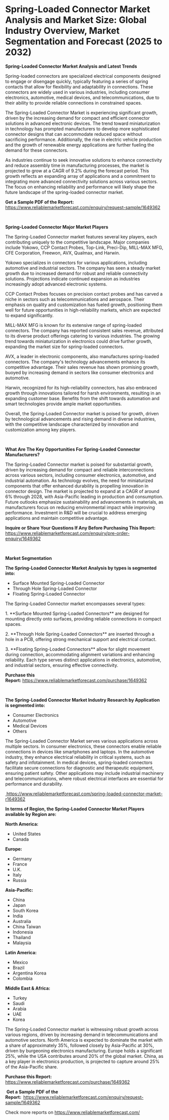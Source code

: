 <p><h1>Spring-Loaded Connector Market Analysis and Market Size: Global Industry Overview, Market Segmentation and Forecast (2025 to 2032)</h1></p><p><strong>Spring-Loaded Connector Market Analysis and Latest Trends</strong></p>
<p><p>Spring-loaded connectors are specialized electrical components designed to engage or disengage quickly, typically featuring a series of spring contacts that allow for flexibility and adaptability in connections. These connectors are widely used in various industries, including consumer electronics, automotive, medical devices, and telecommunications, due to their ability to provide reliable connections in constrained spaces.</p><p>The Spring-Loaded Connector Market is experiencing significant growth, driven by the increasing demand for compact and efficient connector solutions in advanced electronic devices. The trend toward miniaturization in technology has prompted manufacturers to develop more sophisticated connector designs that can accommodate reduced space without sacrificing performance. Additionally, the rise in electric vehicle production and the growth of renewable energy applications are further fueling the demand for these connectors.</p><p>As industries continue to seek innovative solutions to enhance connectivity and reduce assembly time in manufacturing processes, the market is projected to grow at a CAGR of 9.2% during the forecast period. This growth reflects an expanding array of applications and a commitment to integrating more advanced connectivity solutions across various sectors. The focus on enhancing reliability and performance will likely shape the future landscape of the spring-loaded connector market.</p></p>
<p><strong>Get a Sample PDF of the Report:&nbsp;</strong> <a href="https://www.reliablemarketforecast.com/enquiry/request-sample/1649362?utm_campaign=2808&utm_medium=2&utm_source=Github&utm_content=ia&utm_term=26032025&utm_id=spring-loaded-connector">https://www.reliablemarketforecast.com/enquiry/request-sample/1649362</a></p>
<p>&nbsp;</p>
<p><strong>Spring-Loaded Connector Major Market Players</strong></p>
<p><p>The Spring-Loaded Connector market features several key players, each contributing uniquely to the competitive landscape. Major companies include Yokowo, CCP Contact Probes, Top-Link, Preci-Dip, MILL-MAX MFG, CFE Corporation, Freewon, AVX, Qualmax, and Harwin.</p><p>Yokowo specializes in connectors for various applications, including automotive and industrial sectors. The company has seen a steady market growth due to increased demand for robust and reliable connectivity solutions. Projections indicate continued expansion as industries increasingly adopt advanced electronic systems.</p><p>CCP Contact Probes focuses on precision contact probes and has carved a niche in sectors such as telecommunications and aerospace. Their emphasis on quality and customization has fueled growth, positioning them well for future opportunities in high-reliability markets, which are expected to expand significantly.</p><p>MILL-MAX MFG is known for its extensive range of spring-loaded connectors. The company has reported consistent sales revenue, attributed to its diverse product offerings catering to various industries. The growing trend towards miniaturization in electronics could drive further growth, expanding the market size for spring-loaded connectors.</p><p>AVX, a leader in electronic components, also manufactures spring-loaded connectors. The company's technology advancements enhance its competitive advantage. Their sales revenue has shown promising growth, buoyed by increasing demand in sectors like consumer electronics and automotive.</p><p>Harwin, recognized for its high-reliability connectors, has also embraced growth through innovations tailored for harsh environments, resulting in an expanding customer base. Benefits from the shift towards automation and smart technologies provide ample market opportunities.</p><p>Overall, the Spring-Loaded Connector market is poised for growth, driven by technological advancements and rising demand in diverse industries, with the competitive landscape characterized by innovation and customization among key players.</p></p>
<p>&nbsp;</p>
<p><strong>What Are The Key Opportunities For Spring-Loaded Connector Manufacturers?</strong></p>
<p><p>The Spring-Loaded Connector market is poised for substantial growth, driven by increasing demand for compact and reliable interconnections across various sectors, including consumer electronics, automotive, and industrial automation. As technology evolves, the need for miniaturized components that offer enhanced durability is propelling innovation in connector design. The market is projected to expand at a CAGR of around 6% through 2028, with Asia-Pacific leading in production and consumption. Future outlooks emphasize sustainability and advancements in materials, as manufacturers focus on reducing environmental impact while improving performance. Investment in R&D will be crucial to address emerging applications and maintain competitive advantage.</p></p>
<p><strong>Inquire or Share Your Questions If Any Before Purchasing This Report:</strong> <a href="https://www.reliablemarketforecast.com/enquiry/pre-order-enquiry/1649362?utm_campaign=2808&utm_medium=2&utm_source=Github&utm_content=ia&utm_term=26032025&utm_id=spring-loaded-connector">https://www.reliablemarketforecast.com/enquiry/pre-order-enquiry/1649362</a></p>
<p>&nbsp;</p>
<p><strong>Market Segmentation</strong></p>
<p><strong>The Spring-Loaded Connector Market Analysis by types is segmented into:</strong></p>
<p><ul><li>Surface Mounted Spring-Loaded Connector</li><li>Through Hole Spring-Loaded Connector</li><li>Floating Spring-Loaded Connector</li></ul></p>
<p><p>The Spring-Loaded Connector market encompasses several types: </p><p>1. **Surface Mounted Spring-Loaded Connectors** are designed for mounting directly onto surfaces, providing reliable connections in compact spaces.  </p><p>2. **Through Hole Spring-Loaded Connectors** are inserted through a hole in a PCB, offering strong mechanical support and electrical contact.  </p><p>3. **Floating Spring-Loaded Connectors** allow for slight movement during connection, accommodating alignment variations and enhancing reliability. Each type serves distinct applications in electronics, automotive, and industrial sectors, ensuring effective connectivity.</p></p>
<p><strong>Purchase this Report:&nbsp;</strong><a href="https://www.reliablemarketforecast.com/purchase/1649362?utm_campaign=2808&utm_medium=2&utm_source=Github&utm_content=ia&utm_term=26032025&utm_id=spring-loaded-connector">https://www.reliablemarketforecast.com/purchase/1649362</a></p>
<p>&nbsp;</p>
<p><strong>The Spring-Loaded Connector Market Industry Research by Application is segmented into:</strong></p>
<p><ul><li>Consumer Electronics</li><li>Automotive</li><li>Medical Devices</li><li>Others</li></ul></p>
<p><p>The Spring-Loaded Connector Market serves various applications across multiple sectors. In consumer electronics, these connectors enable reliable connections in devices like smartphones and laptops. In the automotive industry, they enhance electrical reliability in critical systems, such as safety and infotainment. In medical devices, spring-loaded connectors facilitate secure connections for diagnostic and therapeutic equipment, ensuring patient safety. Other applications may include industrial machinery and telecommunications, where robust electrical interfaces are essential for performance and durability.</p></p>
<p><a href="https://www.reliablemarketforecast.com/spring-loaded-connector-market-r1649362?utm_campaign=2808&utm_medium=2&utm_source=Github&utm_content=ia&utm_term=26032025&utm_id=spring-loaded-connector">&nbsp;https://www.reliablemarketforecast.com/spring-loaded-connector-market-r1649362</a></p>
<p><strong>In terms of Region, the Spring-Loaded Connector Market Players available by Region are:</strong></p>
<p>
    <p> <strong> North America: </strong>
        <ul>
            <li>United States</li>
            <li>Canada</li>
        </ul>
        </p> 
    <p> <strong> Europe: </strong>
        <ul>
            <li>Germany</li>
            <li>France</li>
            <li>U.K.</li>
            <li>Italy</li>
            <li>Russia</li>
        </ul>
        </p> 
    <p> <strong> Asia-Pacific: </strong>
        <ul>
            <li>China</li>
            <li>Japan</li>
            <li>South Korea</li>
            <li>India</li>
            <li>Australia</li>
            <li>China Taiwan</li>
            <li>Indonesia</li>
            <li>Thailand</li>
            <li>Malaysia</li>
        </ul>
        </p> 
    <p> <strong> Latin America: </strong>
        <ul>
            <li>Mexico</li>
            <li>Brazil</li>
            <li>Argentina Korea</li>
            <li>Colombia</li>
        </ul>
        </p> 
    <p> <strong> Middle East & Africa: </strong>
        <ul>
            <li>Turkey</li>
            <li>Saudi</li>
            <li>Arabia</li>
            <li>UAE</li>
            <li>Korea</li>
        </ul>
    </p>
    </p>
<p><p>The Spring-Loaded Connector market is witnessing robust growth across various regions, driven by increasing demand in telecommunications and automotive sectors. North America is expected to dominate the market with a share of approximately 35%, followed closely by Asia-Pacific at 30%, driven by burgeoning electronics manufacturing. Europe holds a significant 25%, while the USA contributes around 20% of the global market. China, as a key player in electronics production, is projected to capture around 25% of the Asia-Pacific share.</p></p>
<p><strong>Purchase this Report: </strong><a href="https://www.reliablemarketforecast.com/purchase/1649362?utm_campaign=2808&utm_medium=2&utm_source=Github&utm_content=ia&utm_term=26032025&utm_id=spring-loaded-connector">https://www.reliablemarketforecast.com/purchase/1649362</a></p>
<p>&nbsp;<strong>Get a Sample PDF of the Report:&nbsp;&nbsp;</strong><a href="https://www.reliablemarketforecast.com/enquiry/request-sample/1649362?utm_campaign=2808&utm_medium=2&utm_source=Github&utm_content=ia&utm_term=26032025&utm_id=spring-loaded-connector">https://www.reliablemarketforecast.com/enquiry/request-sample/1649362</a></p>
<p><strong></strong></p>
<p>Check more reports on <a href="https://www.reliablemarketforecast.com/?utm_campaign=2808&utm_medium=2&utm_source=Github&utm_content=ia&utm_term=26032025&utm_id=spring-loaded-connector">https://www.reliablemarketforecast.com/</a></p>